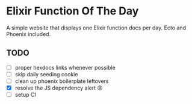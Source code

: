 # Elixir Function Of The Day

A simple website that displays one Elixir function docs per day.
Ecto and Phoenix included.

## TODO

 - [ ] proper hexdocs links whenever possible
 - [ ] skip daily seeding cookie
 - [ ] clean up phoenix boilerplate leftovers
 - [x] resolve the JS dependency alert :rage: 
 - [ ] setup CI
